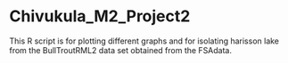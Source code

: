 # Chivukula_M2_Project2
This R script is for plotting different graphs and for isolating harisson lake from the BullTroutRML2 data set obtained from the FSAdata.
